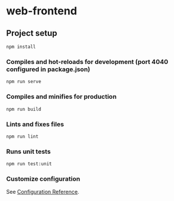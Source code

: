 # web-frontend

## Project setup
```
npm install
```

### Compiles and hot-reloads for development (port 4040 configured in package.json)
```
npm run serve
```

### Compiles and minifies for production
```
npm run build
```

### Lints and fixes files
```
npm run lint
```

### Runs unit tests
```
npm run test:unit
```

### Customize configuration
See [Configuration Reference](https://cli.vuejs.org/config/).

